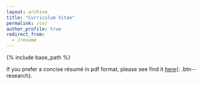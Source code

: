 ```yaml
---
layout: archive
title: "Curriculum Vitae"
permalink: /cv/
author_profile: true
redirect_from:
  - /resume
---
```


{% include base_path %}

<object data="../files/CV.pdf#navpanes=0&scrollbar=0" width="100%" height="120%" type='application/pdf'></object>


If you prefer a concise résumé in pdf format, please see find it [here](../files/CV.pdf){: .btn--research}.

